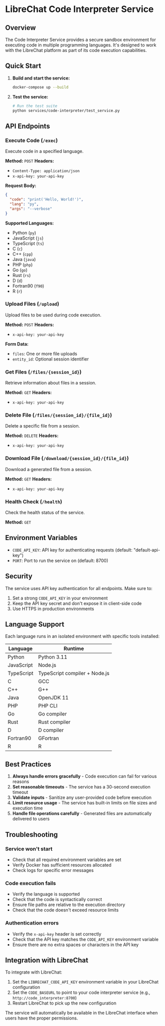 # LibreChat Code Interpreter Service

## Overview

The Code Interpreter Service provides a secure sandbox environment for executing code in multiple programming languages. It's designed to work with the LibreChat platform as part of its code execution capabilities.

## Quick Start

1. **Build and start the service:**
   ```bash
   docker-compose up --build
   ```

2. **Test the service:**
   ```bash
   # Run the test suite
   python services/code-interpreter/test_service.py
   ```

## API Endpoints

### Execute Code (`/exec`)

Execute code in a specified language.

**Method:** `POST`
**Headers:**
- `Content-Type: application/json`
- `x-api-key: your-api-key`

**Request Body:**
```json
{
  "code": "print('Hello, World!')",
  "lang": "py",
  "args": "--verbose"
}
```

**Supported Languages:**
- Python (`py`)
- JavaScript (`js`)
- TypeScript (`ts`)
- C (`c`)
- C++ (`cpp`)
- Java (`java`)
- PHP (`php`)
- Go (`go`)
- Rust (`rs`)
- D (`d`)
- Fortran90 (`f90`)
- R (`r`)

### Upload Files (`/upload`)

Upload files to be used during code execution.

**Method:** `POST`
**Headers:**
- `x-api-key: your-api-key`

**Form Data:**
- `files`: One or more file uploads
- `entity_id`: Optional session identifier

### Get Files (`/files/{session_id}`)

Retrieve information about files in a session.

**Method:** `GET`
**Headers:**
- `x-api-key: your-api-key`

### Delete File (`/files/{session_id}/{file_id}`)

Delete a specific file from a session.

**Method:** `DELETE`
**Headers:**
- `x-api-key: your-api-key`

### Download File (`/download/{session_id}/{file_id}`)

Download a generated file from a session.

**Method:** `GET`
**Headers:**
- `x-api-key: your-api-key`

### Health Check (`/health`)

Check the health status of the service.

**Method:** `GET`

## Environment Variables

- `CODE_API_KEY`: API key for authenticating requests (default: "default-api-key")
- `PORT`: Port to run the service on (default: 8700)

## Security

The service uses API key authentication for all endpoints. Make sure to:
1. Set a strong `CODE_API_KEY` in your environment
2. Keep the API key secret and don't expose it in client-side code
3. Use HTTPS in production environments

## Language Support

Each language runs in an isolated environment with specific tools installed:

| Language | Runtime |
|----------|---------|
| Python | Python 3.11 |
| JavaScript | Node.js |
| TypeScript | TypeScript compiler + Node.js |
| C | GCC |
| C++ | G++ |
| Java | OpenJDK 11 |
| PHP | PHP CLI |
| Go | Go compiler |
| Rust | Rust compiler |
| D | D compiler |
| Fortran90 | GFortran |
| R | R |

## Best Practices

1. **Always handle errors gracefully** - Code execution can fail for various reasons
2. **Set reasonable timeouts** - The service has a 30-second execution timeout
3. **Validate inputs** - Sanitize any user-provided code before execution
4. **Limit resource usage** - The service has built-in limits on file sizes and execution time
5. **Handle file operations carefully** - Generated files are automatically delivered to users

## Troubleshooting

### Service won't start
- Check that all required environment variables are set
- Verify Docker has sufficient resources allocated
- Check logs for specific error messages

### Code execution fails
- Verify the language is supported
- Check that the code is syntactically correct
- Ensure file paths are relative to the execution directory
- Check that the code doesn't exceed resource limits

### Authentication errors
- Verify the `x-api-key` header is set correctly
- Check that the API key matches the `CODE_API_KEY` environment variable
- Ensure there are no extra spaces or characters in the API key

## Integration with LibreChat

To integrate with LibreChat:

1. Set the `LIBRECHAT_CODE_API_KEY` environment variable in your LibreChat configuration
2. Set the `CODE_BASEURL` to point to your code interpreter service (e.g., `http://code_interpreter:8700`)
3. Restart LibreChat to pick up the new configuration

The service will automatically be available in the LibreChat interface when users have the proper permissions.